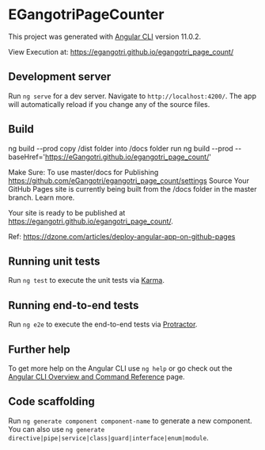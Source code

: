 # EGangotriPageCounter

This project was generated with [Angular CLI](https://github.com/angular/angular-cli) version 11.0.2.

View Execution at:
 https://egangotri.github.io/egangotri_page_count/


## Development server

Run `ng serve` for a dev server. Navigate to `http://localhost:4200/`. The app will automatically reload if you change any of the source files.


## Build

ng build --prod
copy /dist folder into /docs folder
run
ng build --prod --baseHref='https://eGangotri.github.io/egangotri_page_count/'


Make Sure:
To use master/docs  for Publishing 
https://github.com/eGangotri/egangotri_page_count/settings
Source
Your GitHub Pages site is currently being built from the /docs folder in the master branch. Learn more.

>>
Your site is ready to be published at https://egangotri.github.io/egangotri_page_count/.


Ref:
https://dzone.com/articles/deploy-angular-app-on-github-pages

## Running unit tests

Run `ng test` to execute the unit tests via [Karma](https://karma-runner.github.io).

## Running end-to-end tests

Run `ng e2e` to execute the end-to-end tests via [Protractor](http://www.protractortest.org/).

## Further help

To get more help on the Angular CLI use `ng help` or go check out the [Angular CLI Overview and Command Reference](https://angular.io/cli) page.

## Code scaffolding

Run `ng generate component component-name` to generate a new component. You can also use `ng generate directive|pipe|service|class|guard|interface|enum|module`.
